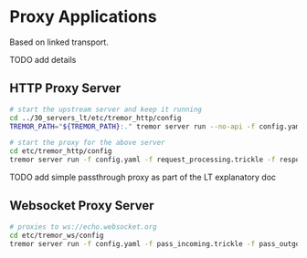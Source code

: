 # Proxy Applications

Based on linked transport.

TODO add details


## HTTP Proxy Server

```sh
# start the upstream server and keep it running
cd ../30_servers_lt/etc/tremor_http/config
TREMOR_PATH="${TREMOR_PATH}:." tremor server run --no-api -f config.yaml -f request_processing.trickle -f internal_error_processing.trickle

# start the proxy for the above server
cd etc/tremor_http/config
tremor server run -f config.yaml -f request_processing.trickle -f response_processing.trickle -f internal_error_processing.trickle
```

TODO add simple passthrough proxy as part of the LT explanatory doc


## Websocket Proxy Server

```sh
# proxies to ws://echo.websocket.org
cd etc/tremor_ws/config
tremor server run -f config.yaml -f pass_incoming.trickle -f pass_outgoing.trickle
```
